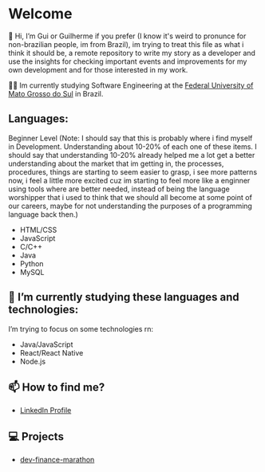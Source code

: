 # Welcome
👋 Hi, I’m Gui or Guilherme if you prefer (I know it's weird to pronunce for non-brazilian people, im from Brazil), im trying to treat this file as what i think it should be, a remote repository to write my story as a developer and use the insights for checking important events and improvements for my own development and for those interested in my work.

:man_student: Im currently studying Software Engineering at the [Federal University of Mato Grosso do Sul](https://www.ufms.br/) in Brazil.



## Languages: 

Beginner Level
(Note: I should say that this is probably where i find myself in Development. Understanding about 10-20% of each one of these items. I should say that understanding 10-20% already helped me a lot get a better understanding about the market that im getting in, the processes, procedures, things are starting to seem easier to grasp, i see more patterns now, i feel a little more excited cuz im starting to feel more like a enginner using tools where are better needed, instead of being the language worshipper that i used to think that we should all become at some point of our careers, maybe for not understanding the purposes of a programming language back then.)

-  HTML/CSS
-  JavaScript
-  C/C++
-  Java 
-  Python
-  MySQL



## 🌱 I’m currently studying these languages and technologies:
I’m trying to focus on some technologies rn:
-  Java/JavaScript
-  React/React Native
-  Node.js


## 📫 How to find me?
- [LinkedIn Profile](https://www.linkedin.com/in/guilherme-soares-dev/)

## 💻 Projects

- [dev-finance-marathon](https://github.com/NemesisTh1/devFinance-marathon)
